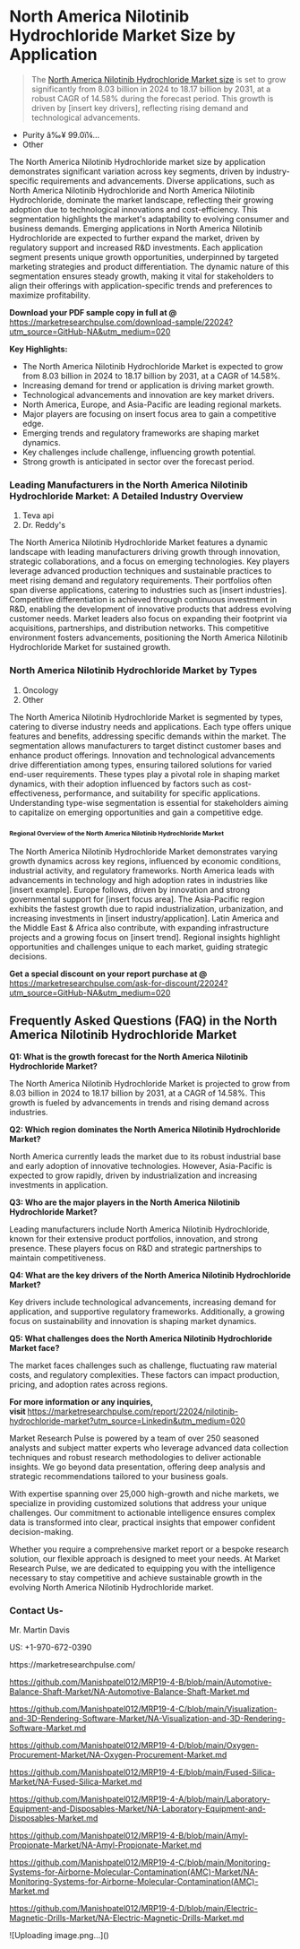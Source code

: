 <h1>North America Nilotinib Hydrochloride Market&nbsp;Size by Application</h1><blockquote><p>The <a href="https://marketresearchpulse.com/download-sample/22024?utm_source=GitHub-NA&amp;utm_medium=020">North America Nilotinib Hydrochloride Market size</a> is set to grow significantly from 8.03 billion in 2024 to 18.17 billion by 2031, at a robust CAGR of 14.58% during the forecast period. This growth is driven by [insert key drivers], reflecting rising demand and technological advancements.</p></blockquote><ul><li>Purity â‰¥ 99.0ï¼…<li> Other</li></ul><p>The North America Nilotinib Hydrochloride market size by application demonstrates significant variation across key segments, driven by industry-specific requirements and advancements. Diverse applications, such as North America Nilotinib Hydrochloride and North America Nilotinib Hydrochloride, dominate the market landscape, reflecting their growing adoption due to technological innovations and cost-efficiency. This segmentation highlights the market's adaptability to evolving consumer and business demands. Emerging applications in North America Nilotinib Hydrochloride are expected to further expand the market, driven by regulatory support and increased R&D investments. Each application segment presents unique growth opportunities, underpinned by targeted marketing strategies and product differentiation. The dynamic nature of this segmentation ensures steady growth, making it vital for stakeholders to align their offerings with application-specific trends and preferences to maximize profitability.</p><p><strong>Download your PDF sample copy in full at @ </strong><a href="https://marketresearchpulse.com/download-sample/22024?utm_source=GitHub-NA&amp;utm_medium=020">https://marketresearchpulse.com/download-sample/22024?utm_source=GitHub-NA&amp;utm_medium=020</a></p><p><strong>Key Highlights: </strong></p><ul><li>The North America Nilotinib Hydrochloride Market is expected to grow from 8.03 billion in 2024 to 18.17 billion by 2031, at a CAGR of 14.58%.</li><li>Increasing demand for trend or application is driving market growth.</li><li>Technological advancements and innovation are key market drivers.</li><li>North America, Europe, and Asia-Pacific are leading regional markets.</li><li>Major players are focusing on insert focus area to gain a competitive edge.</li><li>Emerging trends and regulatory frameworks are shaping market dynamics.</li><li>Key challenges include challenge, influencing growth potential.</li><li>Strong growth is anticipated in sector over the forecast period.</li></ul><h3>Leading Manufacturers in the North America Nilotinib Hydrochloride Market: A Detailed Industry Overview</h3><ol><li>Teva api</li><li>Dr. Reddy's</li></ol><div class="flex max-w-full flex-col flex-grow"><div class="min-h-8 text-message flex w-full flex-col items-end gap-2 whitespace-normal break-words [.text-message+&amp;]:mt-5" dir="auto" data-message-author-role="assistant" data-message-id="fd8432e4-4910-450d-b182-61b7bfb0a01f" data-message-model-slug="gpt-4o"><div class="flex w-full flex-col gap-1 empty:hidden first:pt-[3px]"><div class="markdown prose w-full break-words dark:prose-invert light"><p>The North America Nilotinib Hydrochloride Market features a dynamic landscape with leading manufacturers driving growth through innovation, strategic collaborations, and a focus on emerging technologies. Key players leverage advanced production techniques and sustainable practices to meet rising demand and regulatory requirements. Their portfolios often span diverse applications, catering to industries such as [insert industries]. Competitive differentiation is achieved through continuous investment in R&amp;D, enabling the development of innovative products that address evolving customer needs. Market leaders also focus on expanding their footprint via acquisitions, partnerships, and distribution networks. This competitive environment fosters advancements, positioning the North America Nilotinib Hydrochloride Market for sustained growth.</p></div></div></div></div><h3>North America Nilotinib Hydrochloride Market by Types</h3><ol><li>Oncology<li> Other</li></ol><div class="flex max-w-full flex-col flex-grow"><div class="min-h-8 text-message flex w-full flex-col items-end gap-2 whitespace-normal break-words [.text-message+&amp;]:mt-5" dir="auto" data-message-author-role="assistant" data-message-id="084470be-0bb7-4664-bddf-5156b4f41249" data-message-model-slug="gpt-4o-mini"><div class="flex w-full flex-col gap-1 empty:hidden first:pt-[3px]"><div class="markdown prose w-full break-words dark:prose-invert light"><p>The North America Nilotinib Hydrochloride Market is segmented by types, catering to diverse industry needs and applications. Each type offers unique features and benefits, addressing specific demands within the market. The segmentation allows manufacturers to target distinct customer bases and enhance product offerings. Innovation and technological advancements drive differentiation among types, ensuring tailored solutions for varied end-user requirements. These types play a pivotal role in shaping market dynamics, with their adoption influenced by factors such as cost-effectiveness, performance, and suitability for specific applications. Understanding type-wise segmentation is essential for stakeholders aiming to capitalize on emerging opportunities and gain a competitive edge.</p></div></div></div></div><h3><span style="font-size: 11px;">Regional Overview of the North America Nilotinib Hydrochloride Market</span></h3><div class="flex max-w-full flex-col flex-grow"><div class="min-h-8 text-message flex w-full flex-col items-end gap-2 whitespace-normal break-words [.text-message+&amp;]:mt-5" dir="auto" data-message-author-role="assistant" data-message-id="e9038762-ce64-4e30-91c9-9bd413514231" data-message-model-slug="gpt-4o-mini"><div class="flex w-full flex-col gap-1 empty:hidden first:pt-[3px]"><div class="markdown prose w-full break-words dark:prose-invert light"><p>The North America Nilotinib Hydrochloride Market demonstrates varying growth dynamics across key regions, influenced by economic conditions, industrial activity, and regulatory frameworks. North America leads with advancements in technology and high adoption rates in industries like [insert example]. Europe follows, driven by innovation and strong governmental support for [insert focus area]. The Asia-Pacific region exhibits the fastest growth due to rapid industrialization, urbanization, and increasing investments in [insert industry/application]. Latin America and the Middle East &amp; Africa also contribute, with expanding infrastructure projects and a growing focus on [insert trend]. Regional insights highlight opportunities and challenges unique to each market, guiding strategic decisions.</p></div></div></div></div><p><strong>Get a special discount on your report purchase at @ </strong><a href="https://marketresearchpulse.com/ask-for-discount/22024?utm_source=GitHub-NA&amp;utm_medium=020">https://marketresearchpulse.com/ask-for-discount/22024?utm_source=GitHub-NA&amp;utm_medium=020</a></p><h2>Frequently Asked Questions (FAQ) in the North America Nilotinib Hydrochloride Market</h2><p><strong>Q1: What is the growth forecast for the North America Nilotinib Hydrochloride Market?</strong></p><p>The North America Nilotinib Hydrochloride Market is projected to grow from 8.03 billion in 2024 to 18.17 billion by 2031, at a CAGR of 14.58%. This growth is fueled by advancements in trends and rising demand across industries.</p><p><strong>Q2: Which region dominates the North America Nilotinib Hydrochloride Market?</strong></p><p>North America currently leads the market due to its robust industrial base and early adoption of innovative technologies. However, Asia-Pacific is expected to grow rapidly, driven by industrialization and increasing investments in application.</p><p><strong>Q3: Who are the major players in the North America Nilotinib Hydrochloride Market?</strong></p><p>Leading manufacturers include North America Nilotinib Hydrochloride, known for their extensive product portfolios, innovation, and strong presence. These players focus on R&amp;D and strategic partnerships to maintain competitiveness.</p><p><strong>Q4: What are the key drivers of the North America Nilotinib Hydrochloride Market?</strong></p><p>Key drivers include technological advancements, increasing demand for application, and supportive regulatory frameworks. Additionally, a growing focus on sustainability and innovation is shaping market dynamics.</p><p><strong>Q5: What challenges does the North America Nilotinib Hydrochloride Market face?</strong></p><p>The market faces challenges such as challenge, fluctuating raw material costs, and regulatory complexities. These factors can impact production, pricing, and adoption rates across regions.</p><p><strong>For more information or any inquiries, visit&nbsp;</strong><a href="https://marketresearchpulse.com/report/22024/nilotinib-hydrochloride-market?utm_source=Linkedin&utm_medium=020">https://marketresearchpulse.com/report/22024/nilotinib-hydrochloride-market?utm_source=Linkedin&utm_medium=020</a></p><p>Market Research Pulse is powered by a team of over 250 seasoned analysts and subject matter experts who leverage advanced data collection techniques and robust research methodologies to deliver actionable insights. We go beyond data presentation, offering deep analysis and strategic recommendations tailored to your business goals.</p><p>With expertise spanning over 25,000 high-growth and niche markets, we specialize in providing customized solutions that address your unique challenges. Our commitment to actionable intelligence ensures complex data is transformed into clear, practical insights that empower confident decision-making.</p><p>Whether you require a comprehensive market report or a bespoke research solution, our flexible approach is designed to meet your needs. At Market Research Pulse, we are dedicated to equipping you with the intelligence necessary to stay competitive and achieve sustainable growth in the evolving North America Nilotinib Hydrochloride market.</p><h3><strong>Contact Us-</strong></h3><p>Mr. Martin Davis</p><p>US: +1-970-672-0390</p><p>https://marketresearchpulse.com/</p><p><a href="https://github.com/Manishpatel012/MRP19-4-B/blob/main/Automotive-Balance-Shaft-Market/NA-Automotive-Balance-Shaft-Market.md">https://github.com/Manishpatel012/MRP19-4-B/blob/main/Automotive-Balance-Shaft-Market/NA-Automotive-Balance-Shaft-Market.md</a></p><p><a href="https://github.com/Manishpatel012/MRP19-4-C/blob/main/Visualization-and-3D-Rendering-Software-Market/NA-Visualization-and-3D-Rendering-Software-Market.md">https://github.com/Manishpatel012/MRP19-4-C/blob/main/Visualization-and-3D-Rendering-Software-Market/NA-Visualization-and-3D-Rendering-Software-Market.md</a></p><p><a href="https://github.com/Manishpatel012/MRP19-4-D/blob/main/Oxygen-Procurement-Market/NA-Oxygen-Procurement-Market.md">https://github.com/Manishpatel012/MRP19-4-D/blob/main/Oxygen-Procurement-Market/NA-Oxygen-Procurement-Market.md</a></p><p><a href="https://github.com/Manishpatel012/MRP19-4-E/blob/main/Fused-Silica-Market/NA-Fused-Silica-Market.md">https://github.com/Manishpatel012/MRP19-4-E/blob/main/Fused-Silica-Market/NA-Fused-Silica-Market.md</a></p><p><a href="https://github.com/Manishpatel012/MRP19-4-A/blob/main/Laboratory-Equipment-and-Disposables-Market/NA-Laboratory-Equipment-and-Disposables-Market.md">https://github.com/Manishpatel012/MRP19-4-A/blob/main/Laboratory-Equipment-and-Disposables-Market/NA-Laboratory-Equipment-and-Disposables-Market.md</a></p><p><a href="https://github.com/Manishpatel012/MRP19-4-B/blob/main/Amyl-Propionate-Market/NA-Amyl-Propionate-Market.md">https://github.com/Manishpatel012/MRP19-4-B/blob/main/Amyl-Propionate-Market/NA-Amyl-Propionate-Market.md</a></p><p><a href="https://github.com/Manishpatel012/MRP19-4-C/blob/main/Monitoring-Systems-for-Airborne-Molecular-Contamination(AMC)-Market/NA-Monitoring-Systems-for-Airborne-Molecular-Contamination(AMC)-Market.md">https://github.com/Manishpatel012/MRP19-4-C/blob/main/Monitoring-Systems-for-Airborne-Molecular-Contamination(AMC)-Market/NA-Monitoring-Systems-for-Airborne-Molecular-Contamination(AMC)-Market.md</a></p><p><a href="https://github.com/Manishpatel012/MRP19-4-D/blob/main/Electric-Magnetic-Drills-Market/NA-Electric-Magnetic-Drills-Market.md">https://github.com/Manishpatel012/MRP19-4-D/blob/main/Electric-Magnetic-Drills-Market/NA-Electric-Magnetic-Drills-Market.md</a></p>
![Uploading image.png…]()
